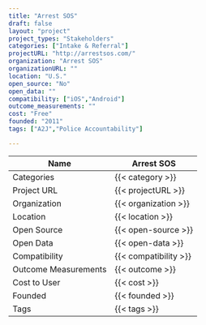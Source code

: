 ```yaml
---
title: "Arrest SOS"
draft: false
layout: "project"
project_types: "Stakeholders"
categories: ["Intake & Referral"]
projectURL: "http://arrestsos.com/"
organization: "Arrest SOS"
organizationURL: ""
location: "U.S."
open_source: "No"
open_data: ""
compatibility: ["iOS","Android"]
outcome_measurements: ""
cost: "Free"
founded: "2011"
tags: ["A2J","Police Accountability"]

---
```



Name                    |  Arrest SOS    
------------------------|----
Categories              | {{< category >}} 
Project URL             | {{< projectURL >}} 
Organization            | {{< organization >}} 
Location                | {{< location >}} 
Open Source             | {{< open-source >}} 
Open Data               | {{< open-data >}} 
Compatibility           | {{< compatibility >}} 
Outcome Measurements    | {{< outcome >}} 
Cost to User            | {{< cost >}} 
Founded                 | {{< founded >}} 
Tags                    | {{< tags >}} 

